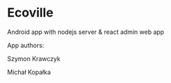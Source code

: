 # Ecoville


Android app with nodejs server & react admin web app


App authors: 

Szymon Krawczyk

Michał Kopałka
